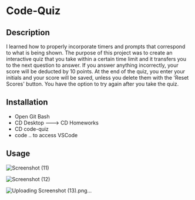 # Code-Quiz


## Description
I learned how to properly incorporate timers and prompts that correspond to what is being shown. The purpose of this project was to create an interactive quiz that you take within a certain time limit and it transfers you to the next question to answer. If you answer anything incorrectly, your score will be deducted by 10 points. At the end of the quiz, you enter your initials and your score will be saved, unless you delete them with the 'Reset Scores' button. You have the option to try again after you take the quiz.

## Installation
- Open Git Bash
- CD Desktop ---> CD Homeworks
- CD code-quiz
- code .. to access VSCode

## Usage

![Screenshot (11)](https://github.com/ant05man/code-quiz/assets/132954354/fa0aa278-becc-48e0-816d-5d33ae4225d1)

![Screenshot (12)](https://github.com/ant05man/code-quiz/assets/132954354/b21fe4e3-4372-472a-98e3-377f37d2fdba)

![Uploading Screenshot (13).png…]()
